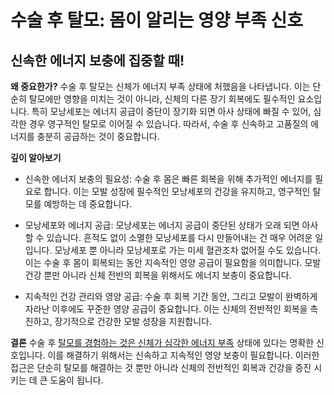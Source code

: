 ﻿

# 수술 후 탈모: 몸이 알리는 영양 부족 신호

## 신속한 에너지 보충에 집중할 때!

**왜 중요한가?** 
수술 후 탈모는 신체가 에너지 부족 상태에 처했음을 나타냅니다. 이는 단순히 탈모에만 영향을 미치는 것이 아니라, 신체의 다른 장기 회복에도 필수적인 요소입니다. 특히 모낭세포는 에너지 공급이 중단이 장기화 되면 아사 상태에 빠질 수 있어, 심각한 경우 영구적인 탈모로 이어질 수 있습니다. 따라서, 수술 후 신속하고 고품질의 에너지를 충분히 공급하는 것이 중요합니다. 

**깊이 알아보기** 

 - 신속한 에너지 보충의 필요성: 수술 후 몸은 빠른 회복을 위해 추가적인 에너지를 필요로 합니다. 이는 모발 성장에 필수적인 모낭세포의 건강을 유지하고, 영구적인 탈모를 예방하는 데 중요합니다. 

- 모낭세포와 에너지 공급: 모낭세포는 에너지 공급이 중단된 상태가 오래 되면 아사할 수 있습니다. 흔적도 없이 소멸한 모낭세포를 다시 만들어내는 건 매우 어려운 일입니다. 모낭세포 뿐 아니라 모낭세포로 가는 미세 혈관조차 없어질 수도 있습니다. 이는 수술 후 몸이 회복되는 동안 지속적인 영양 공급이 필요함을 의미합니다. 모발 건강 뿐만 아니라 신체 전반의 회복을 위해서도 에너지 보충이 중요합니다. 

- 지속적인 건강 관리와 영양 공급: 수술 후 회복 기간 동안, 그리고 모발이 완벽하게 자라난 이후에도 꾸준한 영양 공급이 중요합니다. 이는 신체의 전반적인 회복을 촉진하고, 장기적으로 건강한 모발 성장을 지원합니다. 

**결론**
수술 후 [탈모를 경험하는 것은 신체가 심각한 에너지 부족](/m03/m0306) 상태에 있다는 명확한 신호입니다. 이를 해결하기 위해서는 신속하고 지속적인 영양 보충이 필요합니다. 이러한 접근은 단순히 탈모를 해결하는 것 뿐만 아니라 신체의 전반적인 회복과 건강을 증진 시키는 데 큰 도움이 됩니다.
<!--stackedit_data:
eyJoaXN0b3J5IjpbMTU2NTY3NjI1OV19
-->